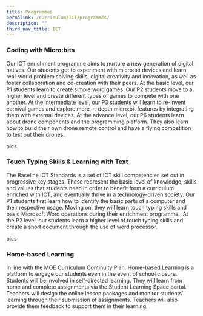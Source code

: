 ```yaml
---
title: Programmes
permalink: /curriculum/ICT/programmes/
description: ""
third_nav_title: ICT
---
```

### Coding with Micro:bits
Our ICT enrichment programme aims to nurture a new generation of digital natives. Our students get to experiment with micro:bit devices and learn real-world problem solving skills, digital creativity and innovation, as well as foster collaboration and co-creation with their peers. At the basic level, our P1 students learn to create simple word games. Our P2 students move to a higher level and create different types of games to compete with one another. At the intermediate level, our P3 students will learn to re-invent carnival games and explore more in-depth micro:bit features by integrating them with external devices. At the advance level, our P6 students learn about drone components and the programming platform. They also learn how to build their own drone remote control and have a flying competition to test out their drones.


pics


### Touch Typing Skills & Learning with Text

The Baseline ICT Standards is a set of ICT skill competencies set out in progressive key stages. These represent the basic level of knowledge, skills and values that students need in order to benefit from a curriculum enriched with ICT, and eventually thrive in a technology-driven society. Our P1 students first learn how to identify the basic parts of a computer and their respective usage. Moving on, they will learn touch typing skills and basic Microsoft Word operations during their enrichment programme.  At the P2 level, our students learn a higher level of touch typing skills and create a short document through the use of word processor.



pics


### Home-based Learning
In line with the MOE Curriculum Continuity Plan, Home-based Learning is a platform to engage our students even in the event of school closure. Students will be involved in self-directed learning. They will learn from home and complete assignments via the Student Learning Space portal. Teachers will design the online lesson packages and monitor students’ learning through their submission of assignments. Teachers will also provide them feedback to support them in their learning.

